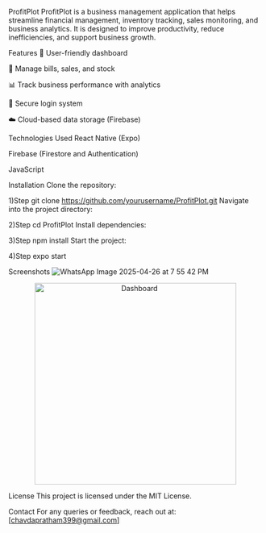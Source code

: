 ProfitPlot
ProfitPlot is a business management application that helps streamline financial management, inventory tracking, sales monitoring, and business analytics. It is designed to improve productivity, reduce inefficiencies, and support business growth.

Features
🌟 User-friendly dashboard

💸 Manage bills, sales, and stock

📊 Track business performance with analytics

🔐 Secure login system

☁️ Cloud-based data storage (Firebase)

Technologies Used
React Native (Expo)

Firebase (Firestore and Authentication)

JavaScript

Installation
Clone the repository:

1)Step
git clone https://github.com/yourusername/ProfitPlot.git
Navigate into the project directory:

2)Step
cd ProfitPlot
Install dependencies:

3)Step
npm install
Start the project:

4)Step
expo start

Screenshots
![WhatsApp Image 2025-04-26 at 7 55 42 PM](https://github.com/user-attachments/assets/6b329f87-60b3-4c86-835e-18b79e068d98)
<p align="center">
  <img src="https://github.com/user-attachments/assets/6b329f87-60b3-4c86-835e-18b79e068d98" alt="Dashboard" width="400" />
</p>


License
This project is licensed under the MIT License.

Contact
For any queries or feedback, reach out at: [chavdapratham399@gmail.com]

